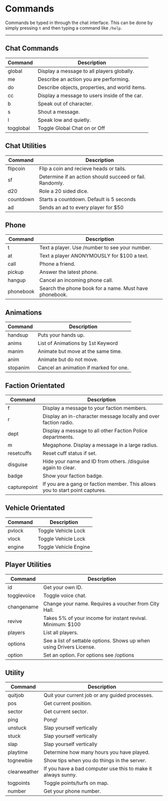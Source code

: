 # Commands

Commands be typed in through the chat interface. This can be done by simply pressing `t` and then typing a command like `/help`.

---

## Chat Commands
| Command | Description
| - | - |
| global | Display a message to all players globally. |
| me | Describe an action you are performing. |
| do | Describe objects, properties, and world items. |
| cc | Display a message to users inside of the car. |
| b | Speak out of character. |
| s | Shout a message. |
| l | Speak low and quietly. |
| togglobal | Toggle Global Chat on or Off |

## Chat Utilities
| Command | Description
| - | - |
| flipcoin | Flip a coin and recieve heads or tails. |
| sf | Determine if an action should succeed or fail. Randomly. |
| d20 | Role a 20 sided dice. |
| countdown | Starts a countdown. Default is 5 seconds |
| ad | Sends an ad to every player for $50 |

## Phone
| Command | Description
| - | - |
| t | Text a player. Use /number to see your number. |
| at | Text a player ANONYMOUSLY for $100 a text. |
| call | Phone a friend. |
| pickup | Answer the latest phone. |
| hangup | Cancel an incoming phone call. |
| phonebook | Search the phone book for a name. Must have phonebook. |

## Animations
| Command | Description
| - | - |
| handsup | Puts your hands up. |
| anims | List of Animations by 1st Keyword |
| manim | Animate but move at the same time. |
| anim | Animate but do not move. |
| stopanim | Cancel an animation if marked for one. |

## Faction Orientated
| Command | Description
| - | - |
| f | Display a message to your faction members. |
| r | Display an in-character message locally and over faction radio. |
| dept | Display a message to all other Faction Police departments. |
| m | Megaphone. Display a message in a large radius. |
| resetcuffs | Reset cuff status if set. |
| disguise | Hide your name and ID from others. /disguise again to clear. |
| badge | Show your faction badge. |
| capturepoint | If you are a gang or faction member. This allows you to start point captures. |

## Vehicle Orientated
| Command | Description
| - | - |
| pvlock | Toggle Vehicle Lock |
| vlock | Toggle Vehicle Lock |
| engine | Toggle Vehicle Engine |

## Player Utilities
| Command | Description
| - | - |
| id | Get your own ID. |
| togglevoice | Toggle voice chat. |
| changename | Change your name. Requires a voucher from City Hall. |
| revive | Takes 5% of your income for instant revival. Minimum: $100 |
| players | List all players. |
| options | See a list of settable options. Shows up when using Drivers License. |
| option | Set an option. For options see /options |

## Utility
| Command | Description
| - | - |
| quitjob | Quit your current job or any guided processes. |
| pos | Get current position. |
| sector | Get current sector. |
| ping | Pong! |
| unstuck | Slap yourself vertically |
| stuck | Slap yourself vertically |
| slap | Slap yourself vertically |
| playtime | Determine how many hours you have played. |
| tognewbie | Show tips when you do things in the server. |
| clearweather | If you have a bad computer use this to make it always sunny. 
| togpoints | Toggle points/turfs on map. |
| number | Get your phone number. |
